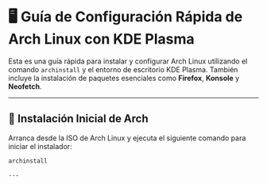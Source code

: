 # 🖥️ Guía de Configuración Rápida de Arch Linux con KDE Plasma

Esta es una guía rápida para instalar y configurar Arch Linux utilizando el comando `archinstall` y el entorno de escritorio KDE Plasma. También incluye la instalación de paquetes esenciales como **Firefox**, **Konsole** y **Neofetch**.

---

## 🚀 **Instalación Inicial de Arch**
Arranca desde la ISO de Arch Linux y ejecuta el siguiente comando para iniciar el instalador:

```bash
archinstall

---
